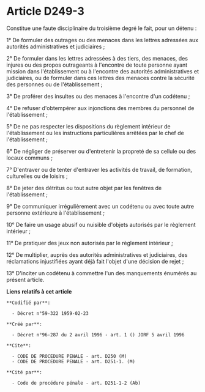 # Article D249-3

Constitue une faute disciplinaire du troisième degré le fait, pour un détenu :

1° De formuler des outrages ou des menaces dans les lettres adressées aux autorités administratives et judiciaires ;

2° De formuler dans les lettres adressées à des tiers, des menaces, des injures ou des propos outrageants à l'encontre de
toute personne ayant mission dans l'établissement ou à l'encontre des autorités administratives et judiciaires, ou de
formuler dans ces lettres des menaces contre la sécurité des personnes ou de l'établissement ;

3° De proférer des insultes ou des menaces à l'encontre d'un codétenu ;

4° De refuser d'obtempérer aux injonctions des membres du personnel de l'établissement ;

5° De ne pas respecter les dispositions du règlement intérieur de l'établissement ou les instructions particulières arrêtées
par le chef de l'établissement ;

6° De négliger de préserver ou d'entretenir la propreté de sa cellule ou des locaux communs ;

7° D'entraver ou de tenter d'entraver les activités de travail, de formation, culturelles ou de loisirs ;

8° De jeter des détritus ou tout autre objet par les fenêtres de l'établissement ;

9° De communiquer irrégulièrement avec un codétenu ou avec toute autre personne extérieure à l'établissement ;

10° De faire un usage abusif ou nuisible d'objets autorisés par le règlement intérieur ;

11° De pratiquer des jeux non autorisés par le règlement intérieur ;

12° De multiplier, auprès des autorités administratives et judiciaires, des réclamations injustifiées ayant déjà fait l'objet
d'une décision de rejet ;

13° D'inciter un codétenu à commettre l'un des manquements énumérés au présent article.

**Liens relatifs à cet article**

	**Codifié par**:

	  - Décret n°59-322 1959-02-23

	**Créé par**:

	  - Décret n°96-287 du 2 avril 1996 - art. 1 () JORF 5 avril 1996

	**Cite**:

	  - CODE DE PROCEDURE PENALE - art. D250 (M)
	  - CODE DE PROCEDURE PENALE - art. D251-1. (M)

	**Cité par**:

	  - Code de procédure pénale - art. D251-1-2 (Ab)
